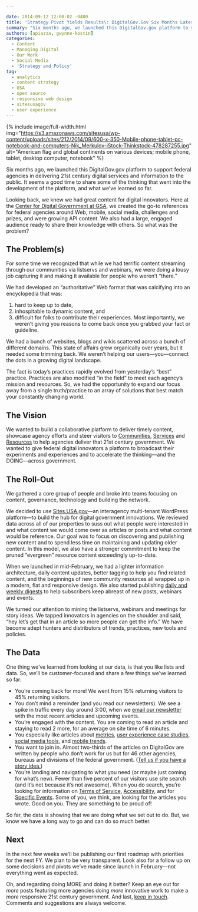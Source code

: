 ```yaml
---

date: 2014-09-12 12:00:02 -0400
title: 'Strategy Pivot Yields Results\: DigitalGov.Gov Six Months Later'
summary: "Six months ago, we launched this DigitalGov.gov platform to support federal agencies in delivering 21st century digital services and information to the public. It seems a good time to share some of the thinking that went into the development of the platform, and what we've learned so far."
authors: [apiazza, gwynne-kostin]
categories:
  - Content
  - Managing Digital
  - Our Work
  - Social Media
  - 'Strategy and Policy'
tag:
  - analytics
  - content strategy
  - GSA
  - open source
  - responsive web design
  - sitesusagov
  - user experience
---
```



{% include image/full-width.html img="https://s3.amazonaws.com/sitesusa/wp-content/uploads/sites/212/2014/09/600-x-350-Mobile-phone-tablet-pc-notebook-and-computers-Nik_Merkulov-iStock-Thinkstock-478287255.jpg" alt="American flag and global continents on various devices; mobile phone, tablet, desktop computer, notebook" %}

Six months ago, we launched this DigitalGov.gov platform to support federal agencies in delivering 21st century digital services and information to the public. It seems a good time to share some of the thinking that went into the development of the platform, and what we&#8217;ve learned so far.

Looking back, we knew we had great content for digital innovators. Here at the [Center for Digital Government at GSA](https://www.WHATEVER/about/ "About"), we created the go-to references for federal agencies around Web, mobile, social media, challenges and prizes, and were growing API content. We also had a large, engaged audience ready to share their knowledge with others. So what was the problem?

## The Problem(s)

For some time we recognized that while we had terrific content streaming through our communities via listservs and webinars, we were doing a lousy job capturing it and making it available for people who weren’t “there.”

We had developed an “authoritative” Web format that was calcifying into an encyclopedia that was:

  1. hard to keep up to date,
  2. inhospitable to dynamic content, and
  3. difficult for folks to contribute their experiences. Most importantly, we weren’t giving you reasons to come back once you grabbed your fact or guideline.

We had a bunch of websites, blogs and wikis scattered across a bunch of different domains. This state of affairs grew organically over years, but it needed some trimming back. We weren’t helping our users—you—connect the dots in a growing digital landscape.

The fact is today’s  practices rapidly evolved from yesterday’s  “best” practice. Practices are also modified “in the field” to meet each agency’s  mission and resources. So, we had the opportunity to expand our focus away from a single truth/practice to an array of solutions that best match your constantly changing world.

## The Vision

We wanted to build a collaborative platform to deliver timely content, showcase agency efforts and steer visitors to [Communities](https://www.WHATEVER/communities/ "Communities"), [Services](https://www.WHATEVER/services/ "Services") and [Resources](https://www.WHATEVER/resources/ "Resources") to help agencies deliver that 21st century government. We wanted to give federal digital innovators a platform to broadcast their experiments and experiences and to accelerate the thinking—and the DOING—across government.

## The Roll-Out

We gathered a core group of people and broke into teams focusing on content, governance, technology and building the network.

We decided to use [Sites.USA.gov](https://www.WHATEVER/services/sites-usa-gov/ "Sites.USA.gov")—an interagency multi-tenant WordPress platform—to build the hub for digital government innovations. We reviewed data across all of our properties to suss out what people were interested in and what content we would come over as articles or posts and what content would be reference. Our goal was to focus on discovering and publishing new content and to spend less time on maintaining and updating older content. In this model, we also have a stronger commitment to keep the pruned “evergreen” resource content exceedingly up-to-date.

When we launched in mid-February, we had a lighter information architecture, daily content updates, better tagging to help you find related content, and the beginnings of new community resources all wrapped up in a modern, flat and responsive design. We also started publishing [daily and weekly digests](http://public.govdelivery.com/accounts/USHOWTO/subscriber/new) to help subscribers keep abreast of new posts, webinars and events.

We turned our attention to mining the listservs, webinars and meetings for story ideas. We tapped innovators in agencies on the shoulder and said, “hey let’s  get that in an article so more people can get the info.” We have become adept hunters and distributors of trends, practices, new tools and policies.

## The Data

One thing we’ve learned from looking at our data, is that you like lists and data. So, we’ll be customer-focused and share a few things we’ve learned so far:

  * You’re coming back for more! We went from 15% returning visitors to 45% returning visitors.
  * You don’t mind a reminder (and you read our newsletters). We see a spike in traffic every day around 3:00, when we [email our newsletter](http://public.govdelivery.com/accounts/USHOWTO/subscriber/new) with the most recent articles and upcoming events.
  * You’re engaged with the content. You are coming to read an article and staying to read 2 more, for an average on site time of 6 minutes.
  * You especially like articles about [metrics](https://www.WHATEVER/category/metrics/), [user experience case studies](https://www.WHATEVER/tag/usability-case-study/), [social media tools](https://www.WHATEVER/tag/terms-of-service/), and [mobile trends](https://www.WHATEVER/tag/trends-on-tuesday/).
  * You want to join in. Almost two-thirds of the articles on DigitalGov are written by people who don’t work for us but for 46 other agencies, bureaus and divisions of the federal government. ([Tell us if you have a story idea.](https://www.WHATEVER/join-digitalgov/ "Join DigitalGov"))
  * You’re landing and navigating to what you need (or maybe just coming for what’s  new). Fewer than five percent of our visitors use site search (and it’s  not because it’s  not awesome). When you do search, you’re looking for information on [Terms of Service](https://www.WHATEVER/resources/negotiated-terms-of-service-agreements/ "Negotiated Terms of Service Agreements"), [Accessibility](https://www.WHATEVER/category/ux/accessibility/), and for [Specific Events](https://www.WHATEVER/events/). Some of you, we think, are looking for the articles you wrote. Good on you. They are something to be proud of!

So far, the data is showing that we are doing what we set out to do. But, we know we have a long way to go and can do so much better.

## Next

In the next few weeks we’ll be publishing our first roadmap with priorities for the next FY. We plan to be very transparent. Look also for a follow up on some decisions and pivots we’ve made since launch in February—not everything went as expected.

Oh, and regarding doing MORE and doing it better? Keep an eye out for _more_ posts featuring more agencies doing _more_ innovative work to make a _more_ responsive 21st century government. And last, [keep in touch](https://www.WHATEVER/contact-us/ "Contact Us"). Comments and suggestions are always welcome.
